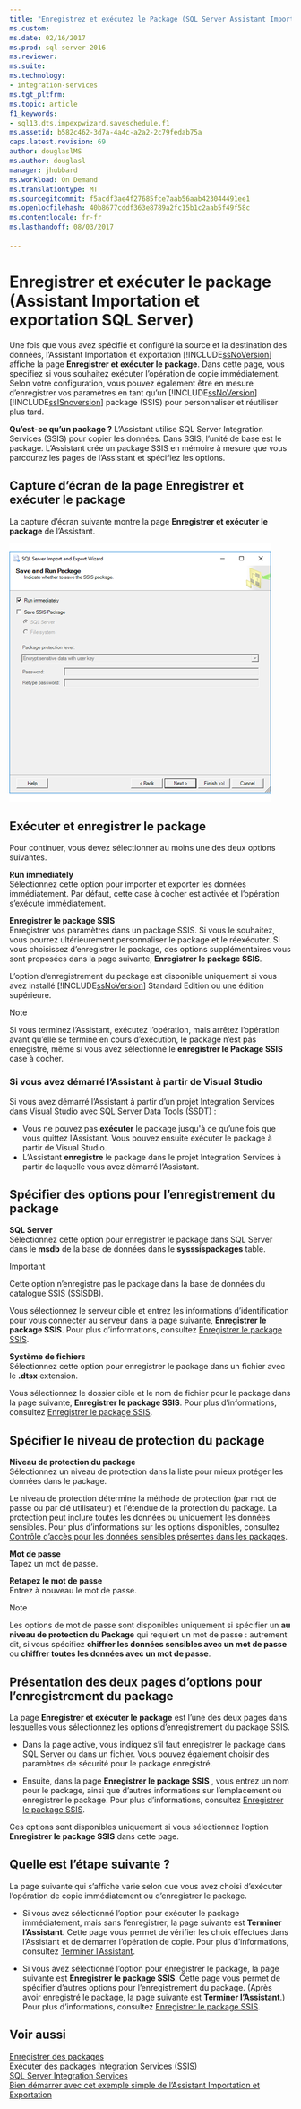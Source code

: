 ```yaml
---
title: "Enregistrez et exécutez le Package (SQL Server Assistant Importation et exportation) | Documents Microsoft"
ms.custom: 
ms.date: 02/16/2017
ms.prod: sql-server-2016
ms.reviewer: 
ms.suite: 
ms.technology:
- integration-services
ms.tgt_pltfrm: 
ms.topic: article
f1_keywords:
- sql13.dts.impexpwizard.saveschedule.f1
ms.assetid: b582c462-3d7a-4a4c-a2a2-2c79fedab75a
caps.latest.revision: 69
author: douglaslMS
ms.author: douglasl
manager: jhubbard
ms.workload: On Demand
ms.translationtype: MT
ms.sourcegitcommit: f5acdf3ae4f27685fce7aab56aab423044491ee1
ms.openlocfilehash: 40b8677cddf363e8789a2fc15b1c2aab5f49f58c
ms.contentlocale: fr-fr
ms.lasthandoff: 08/03/2017

---
```

# <a name="save-and-run-package-sql-server-import-and-export-wizard"></a>Enregistrer et exécuter le package (Assistant Importation et exportation SQL Server)
  Une fois que vous avez spécifié et configuré la source et la destination des données, l’Assistant Importation et exportation [!INCLUDE[ssNoVersion](../../includes/ssnoversion-md.md)] affiche la page **Enregistrer et exécuter le package**. Dans cette page, vous spécifiez si vous souhaitez exécuter l’opération de copie immédiatement. Selon votre configuration, vous pouvez également être en mesure d’enregistrer vos paramètres en tant qu’un [!INCLUDE[ssNoVersion](../../includes/ssnoversion-md.md)] [!INCLUDE[ssISnoversion](../../includes/ssisnoversion-md.md)] package (SSIS) pour personnaliser et réutiliser plus tard.
  
**Qu’est-ce qu’un package ?** L’Assistant utilise SQL Server Integration Services (SSIS) pour copier les données. Dans SSIS, l’unité de base est le package. L’Assistant crée un package SSIS en mémoire à mesure que vous parcourez les pages de l’Assistant et spécifiez les options.
  
## <a name="screen-shot-of-the-save-and-run-package-page"></a>Capture d’écran de la page Enregistrer et exécuter le package  
La capture d’écran suivante montre la page **Enregistrer et exécuter le package** de l’Assistant. 
   
![Enregistrez et exécutez la page package de l’Assistant Importation et exportation](../../integration-services/import-export-data/media/save-and-run.png "enregistrer et exécuter la page package de l’Assistant Importation et exportation") 
  
## <a name="run-and-save-the-package"></a>Exécuter et enregistrer le package 
 Pour continuer, vous devez sélectionner au moins une des deux options suivantes.  
  
 **Run immediately**  
 Sélectionnez cette option pour importer et exporter les données immédiatement. Par défaut, cette case à cocher est activée et l’opération s’exécute immédiatement.
  
 **Enregistrer le package SSIS**  
 Enregistrer vos paramètres dans un package SSIS. Si vous le souhaitez, vous pourrez ultérieurement personnaliser le package et le réexécuter. Si vous choisissez d’enregistrer le package, des options supplémentaires vous sont proposées dans la page suivante, **Enregistrer le package SSIS**.
 
L’option d’enregistrement du package est disponible uniquement si vous avez installé [!INCLUDE[ssNoVersion](../../includes/ssnoversion-md.md)] Standard Edition ou une édition supérieure.   
  
> [!NOTE]
> Si vous terminez l’Assistant, exécutez l’opération, mais arrêtez l’opération avant qu’elle se termine en cours d’exécution, le package n’est pas enregistré, même si vous avez sélectionné le **enregistrer le Package SSIS** case à cocher.  

### <a name="if-you-started-the-wizard-from-visual-studio"></a>Si vous avez démarré l’Assistant à partir de Visual Studio
Si vous avez démarré l’Assistant à partir d’un projet Integration Services dans Visual Studio avec SQL Server Data Tools (SSDT) :
-   Vous ne pouvez pas **exécuter** le package jusqu'à ce qu’une fois que vous quittez l’Assistant. Vous pouvez ensuite exécuter le package à partir de Visual Studio.
-   L’Assistant **enregistre** le package dans le projet Integration Services à partir de laquelle vous avez démarré l’Assistant.

## <a name="specify-options-for-saving-the-package"></a>Spécifier des options pour l’enregistrement du package
**SQL Server**  
 Sélectionnez cette option pour enregistrer le package dans SQL Server dans le **msdb** de la base de données dans le **sysssispackages** table.
 
> [!IMPORTANT]
> Cette option n’enregistre pas le package dans la base de données du catalogue SSIS (SSISDB).  

 Vous sélectionnez le serveur cible et entrez les informations d’identification pour vous connecter au serveur dans la page suivante, **Enregistrer le package SSIS**. Pour plus d’informations, consultez [Enregistrer le package SSIS](../../integration-services/import-export-data/save-ssis-package-sql-server-import-and-export-wizard.md).  
  
 **Système de fichiers**  
 Sélectionnez cette option pour enregistrer le package dans un fichier avec le **.dtsx** extension.  
  
 Vous sélectionnez le dossier cible et le nom de fichier pour le package dans la page suivante, **Enregistrer le package SSIS**. Pour plus d’informations, consultez [Enregistrer le package SSIS](../../integration-services/import-export-data/save-ssis-package-sql-server-import-and-export-wizard.md).  
 
 ## <a name="specify-the-package-protection-level"></a>Spécifier le niveau de protection du package
 **Niveau de protection du package**  
 Sélectionnez un niveau de protection dans la liste pour mieux protéger les données dans le package.  
  
 Le niveau de protection détermine la méthode de protection (par mot de passe ou par clé utilisateur) et l'étendue de la protection du package. La protection peut inclure toutes les données ou uniquement les données sensibles. Pour plus d’informations sur les options disponibles, consultez [Contrôle d’accès pour les données sensibles présentes dans les packages](../../integration-services/security/access-control-for-sensitive-data-in-packages.md).  
  
 **Mot de passe**  
 Tapez un mot de passe.  
  
 **Retapez le mot de passe**  
 Entrez à nouveau le mot de passe.  
  
> [!NOTE]
> Les options de mot de passe sont disponibles uniquement si spécifier un **au niveau de protection du Package** qui requiert un mot de passe : autrement dit, si vous spécifiez **chiffrer les données sensibles avec un mot de passe** ou **chiffrer toutes les données avec un mot de passe**.  

## <a name="about-the-two-pages-of-options-for-saving-the-package"></a>Présentation des deux pages d’options pour l’enregistrement du package  
 La page **Enregistrer et exécuter le package** est l’une des deux pages dans lesquelles vous sélectionnez les options d’enregistrement du package SSIS.  
  
-   Dans la page active, vous indiquez s’il faut enregistrer le package dans SQL Server ou dans un fichier. Vous pouvez également choisir des paramètres de sécurité pour le package enregistré.  
  
-   Ensuite, dans la page **Enregistrer le package SSIS** , vous entrez un nom pour le package, ainsi que d’autres informations sur l’emplacement où enregistrer le package. Pour plus d’informations, consultez [Enregistrer le package SSIS](../../integration-services/import-export-data/save-ssis-package-sql-server-import-and-export-wizard.md).  
  
 Ces options sont disponibles uniquement si vous sélectionnez l’option **Enregistrer le package SSIS** dans cette page.  
  
## <a name="whats-next"></a>Quelle est l’étape suivante ?  
 La page suivante qui s’affiche varie selon que vous avez choisi d’exécuter l’opération de copie immédiatement ou d’enregistrer le package.  
  
-   Si vous avez sélectionné l’option pour exécuter le package immédiatement, mais sans l’enregistrer, la page suivante est **Terminer l’Assistant**. Cette page vous permet de vérifier les choix effectués dans l’Assistant et de démarrer l’opération de copie. Pour plus d’informations, consultez [Terminer l’Assistant](../../integration-services/import-export-data/complete-the-wizard-sql-server-import-and-export-wizard.md).  
  
-   Si vous avez sélectionné l’option pour enregistrer le package, la page suivante est **Enregistrer le package SSIS**. Cette page vous permet de spécifier d’autres options pour l’enregistrement du package. (Après avoir enregistré le package, la page suivante est **Terminer l’Assistant**.) Pour plus d’informations, consultez [Enregistrer le package SSIS](../../integration-services/import-export-data/save-ssis-package-sql-server-import-and-export-wizard.md).  
  
## <a name="see-also"></a>Voir aussi  
[Enregistrer des packages](../../integration-services/save-packages.md)  
[Exécuter des packages Integration Services (SSIS)](../../integration-services/packages/run-integration-services-ssis-packages.md)  
[SQL Server Integration Services](../../integration-services/sql-server-integration-services.md)  
[Bien démarrer avec cet exemple simple de l’Assistant Importation et Exportation](../../integration-services/import-export-data/get-started-with-this-simple-example-of-the-import-and-export-wizard.md)

  


